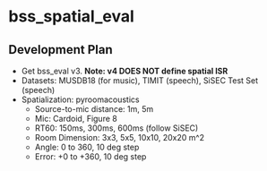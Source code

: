 # bss_spatial_eval

## Development Plan

- Get bss_eval v3. **Note: v4 DOES NOT define spatial ISR**
- Datasets: MUSDB18 (for music), TIMIT (speech), SiSEC Test Set (speech)
- Spatialization: pyroomacoustics
  - Source-to-mic distance: 1m, 5m
  - Mic: Cardoid, Figure 8
  - RT60: 150ms, 300ms, 600ms (follow SiSEC)
  - Room Dimension: 3x3, 5x5, 10x10, 20x20 m^2
  - Angle: 0 to 360, 10 deg step
  - Error: +0 to +360, 10 deg step
